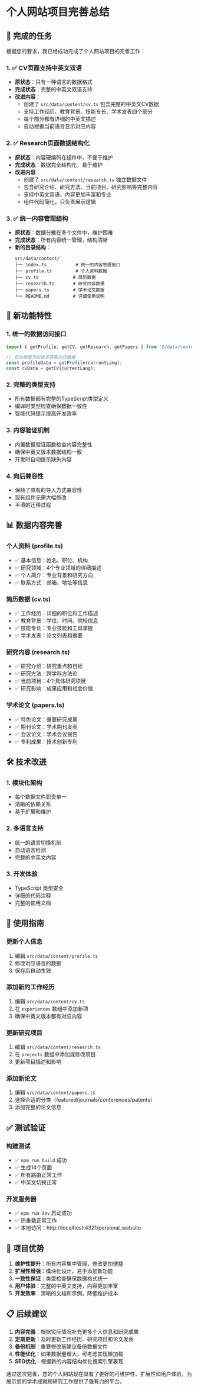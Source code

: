 # 个人网站项目完善总结

## 🎯 完成的任务

根据您的要求，我已经成功完成了个人网站项目的完善工作：

### 1. ✅ CV页面支持中英文双语
- **原状态**：只有一种语言的数据格式
- **完成状态**：完整的中英文双语支持
- **改进内容**：
  - 创建了 `src/data/content/cv.ts` 包含完整的中英文CV数据
  - 支持工作经历、教育背景、技能专长、学术发表四个部分
  - 每个部分都有详细的中英文描述
  - 自动根据当前语言显示对应内容

### 2. ✅ Research页面数据结构化
- **原状态**：内容硬编码在组件中，不便于维护
- **完成状态**：数据完全结构化，易于维护
- **改进内容**：
  - 创建了 `src/data/content/research.ts` 独立数据文件
  - 包含研究介绍、研究方法、当前项目、研究影响等完整内容
  - 支持中英文双语，内容更加丰富和专业
  - 组件代码简化，只负责展示逻辑

### 3. ✅ 统一内容管理结构
- **原状态**：数据分散在多个文件中，维护困难
- **完成状态**：所有内容统一管理，结构清晰
- **新的目录结构**：
  ```
  src/data/content/
  ├── index.ts           # 统一的内容管理接口
  ├── profile.ts         # 个人资料数据
  ├── cv.ts             # 简历数据
  ├── research.ts       # 研究内容数据
  ├── papers.ts         # 学术论文数据
  └── README.md         # 详细使用说明
  ```

## 🚀 新功能特性

### 1. 统一的数据访问接口
```typescript
import { getProfile, getCV, getResearch, getPapers } from '@/data/content';

// 自动根据当前语言获取对应数据
const profileData = getProfile(currentLang);
const cvData = getCV(currentLang);
```

### 2. 完整的类型支持
- 所有数据都有完整的TypeScript类型定义
- 编译时类型检查确保数据一致性
- 智能代码提示提高开发效率

### 3. 内容验证机制
- 内置数据验证函数检查内容完整性
- 确保中英文版本数据结构一致
- 开发时自动提示缺失内容

### 4. 向后兼容性
- 保持了原有的导入方式兼容性
- 现有组件无需大幅修改
- 平滑的迁移过程

## 📊 数据内容完善

### 个人资料 (profile.ts)
- ✅ 基本信息：姓名、职位、机构
- ✅ 研究领域：4个专业领域的详细描述
- ✅ 个人简介：专业背景和研究方向
- ✅ 联系方式：邮箱、地址等信息

### 简历数据 (cv.ts)
- ✅ 工作经历：详细的职位和工作描述
- ✅ 教育背景：学位、时间、院校信息
- ✅ 技能专长：专业技能和工具掌握
- ✅ 学术发表：论文列表和摘要

### 研究内容 (research.ts)
- ✅ 研究介绍：研究重点和目标
- ✅ 研究方法：跨学科方法论
- ✅ 当前项目：4个具体研究项目
- ✅ 研究影响：成果应用和社会价值

### 学术论文 (papers.ts)
- ✅ 特色论文：重要研究成果
- ✅ 期刊论文：学术期刊发表
- ✅ 会议论文：学术会议报告
- ✅ 专利成果：技术创新专利

## 🛠️ 技术改进

### 1. 模块化架构
- 每个数据文件职责单一
- 清晰的依赖关系
- 易于扩展和维护

### 2. 多语言支持
- 统一的语言切换机制
- 自动语言检测
- 完整的中英文内容

### 3. 开发体验
- TypeScript 类型安全
- 详细的代码注释
- 完整的使用文档

## 📝 使用指南

### 更新个人信息
1. 编辑 `src/data/content/profile.ts`
2. 修改对应语言的数据
3. 保存后自动生效

### 添加新的工作经历
1. 编辑 `src/data/content/cv.ts`
2. 在 `experiences` 数组中添加新项
3. 确保中英文版本都有对应内容

### 更新研究项目
1. 编辑 `src/data/content/research.ts`
2. 在 `projects` 数组中添加或修改项目
3. 更新项目描述和影响

### 添加新论文
1. 编辑 `src/data/content/papers.ts`
2. 选择合适的分类（featured/journals/conferences/patents）
3. 添加完整的论文信息

## ✅ 测试验证

### 构建测试
- ✅ `npm run build` 成功
- ✅ 生成14个页面
- ✅ 所有路由正常工作
- ✅ 中英文切换正常

### 开发服务器
- ✅ `npm run dev` 启动成功
- ✅ 热重载正常工作
- ✅ 本地访问：http://localhost:4321/personal_website

## 🎉 项目优势

1. **维护性提升**：所有内容集中管理，修改更加便捷
2. **扩展性增强**：模块化设计，易于添加新功能
3. **一致性保证**：类型检查确保数据格式统一
4. **用户体验**：完整的中英文支持，内容更加丰富
5. **开发效率**：清晰的文档和示例，降低维护成本

## 📋 后续建议

1. **内容完善**：根据实际情况补充更多个人信息和研究成果
2. **定期更新**：及时更新工作经历、研究项目和论文发表
3. **备份机制**：重要修改前建议备份数据文件
4. **性能优化**：如果数据量增大，可考虑实现懒加载
5. **SEO优化**：根据新的内容结构优化搜索引擎表现

通过这次完善，您的个人网站现在具有了更好的可维护性、扩展性和用户体验，为展示您的学术成就和研究工作提供了强有力的平台。
